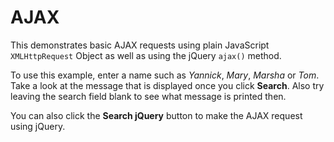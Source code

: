 # AJAX

This demonstrates basic AJAX requests using plain JavaScript `XMLHttpRequest` Object
as well as using the jQuery `ajax()` method.

To use this example, enter a name such as *Yannick*, *Mary*, *Marsha* or *Tom*. Take a look
at the message that is displayed once you click **Search**. Also try leaving the search
field blank to see what message is printed then.

You can also click the **Search jQuery** button to make the AJAX request using jQuery.
